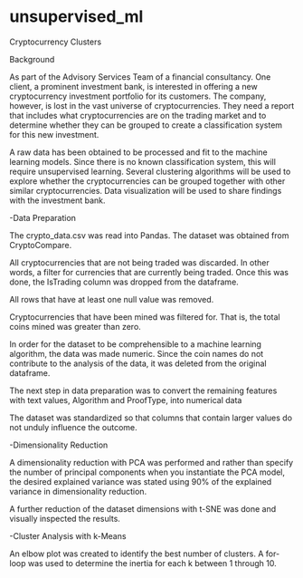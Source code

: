 # unsupervised_ml

Cryptocurrency Clusters

Background

As part of the Advisory Services Team of a financial consultancy. One client, a prominent investment bank, is interested in offering a new cryptocurrency investment portfolio for its customers. The company, however, is lost in the vast universe of cryptocurrencies. They need a report that includes what cryptocurrencies are on the trading market and to determine whether they can be grouped to create a classification system for this new investment.

A raw data has been obtained to be processed and fit to the machine learning models. Since there is no known classification system, this will require unsupervised learning. Several clustering algorithms will be used to explore whether the cryptocurrencies can be grouped together with other similar cryptocurrencies. Data visualization will be used to share findings with the investment bank.


-Data Preparation

The crypto_data.csv was read into Pandas. The dataset was obtained from CryptoCompare.

All cryptocurrencies that are not being traded was discarded. In other words, a filter for currencies that are currently being traded. Once this was done, the IsTrading column was dropped from the dataframe.

All rows that have at least one null value was removed.

Cryptocurrencies that have been mined was filtered for. That is, the total coins mined was greater than zero.

In order for the dataset to be comprehensible to a machine learning algorithm, the data was made numeric. Since the coin names do not contribute to the analysis of the data, it was deleted from the original dataframe.

The next step in data preparation was to convert the remaining features with text values, Algorithm and ProofType, into numerical data

The dataset was standardized so that columns that contain larger values do not unduly influence the outcome.


-Dimensionality Reduction

A dimensionality reduction with PCA was performed and rather than specify the number of principal components when you instantiate the PCA model, the desired explained variance was stated using 90% of the explained variance in dimensionality reduction. 

A further reduction of the dataset dimensions with t-SNE was done and visually inspected the results. 


-Cluster Analysis with k-Means

An elbow plot was created to identify the best number of clusters. A for-loop was used to determine the inertia for each k between 1 through 10.
